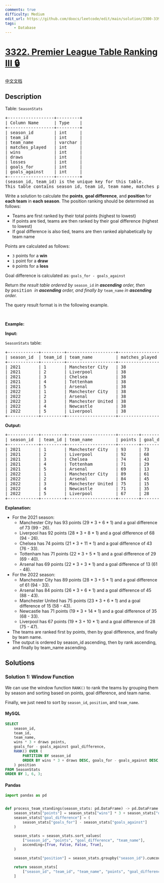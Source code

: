 ```yaml
---
comments: true
difficulty: Medium
edit_url: https://github.com/doocs/leetcode/edit/main/solution/3300-3399/3322.Premier%20League%20Table%20Ranking%20III/README_EN.md
tags:
    - Database
---
```


<!-- problem:start -->

# [3322. Premier League Table Ranking III 🔒](https://leetcode.com/problems/premier-league-table-ranking-iii)

[中文文档](/solution/3300-3399/3322.Premier%20League%20Table%20Ranking%20III/README.md)

## Description

<!-- description:start -->

<p>Table: <code>SeasonStats</code></p>

<pre>
+------------------+---------+
| Column Name      | Type    |
+------------------+---------+
| season_id        | int     |
| team_id          | int     |
| team_name        | varchar |
| matches_played   | int     |
| wins             | int     |
| draws            | int     |
| losses           | int     |
| goals_for        | int     |
| goals_against    | int     |
+------------------+---------+
(season_id, team_id) is the unique key for this table.
This table contains season id, team id, team name, matches played, wins, draws, losses, goals scored (goals_for), and goals conceded (goals_against) for each team in each season.
</pre>

<p>Write a solution to calculate the <strong>points</strong>, <strong>goal difference</strong>, and <b>position&nbsp;</b>for <strong>each team</strong> in <strong>each season</strong>. The position ranking should be determined as follows:</p>

<ul>
	<li>Teams are first ranked by their total points (highest to lowest)</li>
	<li>If points are tied, teams are then ranked by their goal difference (highest to lowest)</li>
	<li>If goal difference is also tied, teams are then ranked alphabetically by team name</li>
</ul>

<p>Points are calculated as follows:</p>

<ul>
	<li><code>3</code> points for a <strong>win</strong></li>
	<li><code>1</code> point for a <strong>draw</strong></li>
	<li><code>0</code> points for a <strong>loss</strong></li>
</ul>

<p>Goal difference is calculated as: <code>goals_for - goals_against</code></p>

<p>Return <em>the result table ordered&nbsp;by</em> <code>season_id</code> <em>in <strong>ascending</strong> order, then by</em>&nbsp;<font face="monospace">position&nbsp;</font><em>in <strong>ascending</strong> order, and finally by</em> <code>team_name</code> <em>in <strong>ascending</strong> order.</em></p>

<p>The query result format is in the following example.</p>

<p>&nbsp;</p>
<p><strong class="example">Example:</strong></p>

<p><strong>Input:</strong></p>

<p><code>SeasonStats</code> table:</p>

<pre>
+------------+---------+-------------------+----------------+------+-------+--------+-----------+---------------+
| season_id  | team_id | team_name         | matches_played | wins | draws | losses | goals_for | goals_against |
+------------+---------+-------------------+----------------+------+-------+--------+-----------+---------------+
| 2021       | 1       | Manchester City   | 38             | 29   | 6     | 3      | 99        | 26            |
| 2021       | 2       | Liverpool         | 38             | 28   | 8     | 2      | 94        | 26            |
| 2021       | 3       | Chelsea           | 38             | 21   | 11    | 6      | 76        | 33            |
| 2021       | 4       | Tottenham         | 38             | 22   | 5     | 11     | 69        | 40            |
| 2021       | 5       | Arsenal           | 38             | 22   | 3     | 13     | 61        | 48            |
| 2022       | 1       | Manchester City   | 38             | 28   | 5     | 5      | 94        | 33            |
| 2022       | 2       | Arsenal           | 38             | 26   | 6     | 6      | 88        | 43            |
| 2022       | 3       | Manchester United | 38             | 23   | 6     | 9      | 58        | 43            |
| 2022       | 4       | Newcastle         | 38             | 19   | 14    | 5      | 68        | 33            |
| 2022       | 5       | Liverpool         | 38             | 19   | 10    | 9      | 75        | 47            |
+------------+---------+-------------------+----------------+------+-------+--------+-----------+---------------+
</pre>

<p><strong>Output:</strong></p>

<pre>
+------------+---------+-------------------+--------+-----------------+----------+
| season_id  | team_id | team_name         | points | goal_difference | position |
+------------+---------+-------------------+--------+-----------------+----------+
| 2021       | 1       | Manchester City   | 93     | 73              | 1        |
| 2021       | 2       | Liverpool         | 92     | 68              | 2        |
| 2021       | 3       | Chelsea           | 74     | 43              | 3        |
| 2021       | 4       | Tottenham         | 71     | 29              | 4        |
| 2021       | 5       | Arsenal           | 69     | 13              | 5        |
| 2022       | 1       | Manchester City   | 89     | 61              | 1        |
| 2022       | 2       | Arsenal           | 84     | 45              | 2        |
| 2022       | 3       | Manchester United | 75     | 15              | 3        |
| 2022       | 4       | Newcastle         | 71     | 35              | 4        |
| 2022       | 5       | Liverpool         | 67     | 28              | 5        | 
+------------+---------+-------------------+--------+-----------------+----------+
</pre>

<p><strong>Explanation:</strong></p>

<ul>
	<li>For the 2021 season:
	<ul>
		<li>Manchester City has 93 points (29 * 3 + 6 * 1) and a goal difference of 73 (99 - 26).</li>
		<li>Liverpool has 92 points (28 * 3 + 8 * 1) and a goal difference of 68 (94 - 26).</li>
		<li>Chelsea has 74 points (21 * 3 + 11 * 1) and a goal difference of 43 (76 - 33).</li>
		<li>Tottenham has 71 points (22 * 3 + 5 * 1) and a goal difference of 29 (69 - 40).</li>
		<li>Arsenal has 69 points (22 * 3 + 3 * 1) and a goal difference of 13 (61 - 48).</li>
	</ul>
	</li>
	<li>For the 2022 season:
	<ul>
		<li>Manchester City has 89 points (28 * 3 + 5 * 1) and a goal difference of 61 (94 - 33).</li>
		<li>Arsenal has 84 points (26 * 3 + 6 * 1) and a goal difference of 45 (88 - 43).</li>
		<li>Manchester United has 75 points (23 * 3 + 6 * 1) and a goal difference of 15 (58 - 43).</li>
		<li>Newcastle has 71 points (19 * 3 + 14 * 1) and a goal difference of 35 (68 - 33).</li>
		<li>Liverpool has 67 points (19 * 3 + 10 * 1) and a goal difference of 28 (75 - 47).</li>
	</ul>
	</li>
	<li>The teams are ranked first by points, then by goal difference, and finally by team name.</li>
	<li>The output is ordered by season_id ascending, then by rank ascending, and finally by team_name ascending.</li>
</ul>

<!-- description:end -->

## Solutions

<!-- solution:start -->

### Solution 1: Window Function

We can use the window function `RANK()` to rank the teams by grouping them by season and sorting based on points, goal difference, and team name.

Finally, we just need to sort by `season_id`, `position`, and `team_name`.

<!-- tabs:start -->

#### MySQL

```sql
SELECT
    season_id,
    team_id,
    team_name,
    wins * 3 + draws points,
    goals_for - goals_against goal_difference,
    RANK() OVER (
        PARTITION BY season_id
        ORDER BY wins * 3 + draws DESC, goals_for - goals_against DESC, team_name
    ) position
FROM SeasonStats
ORDER BY 1, 6, 3;
```

#### Pandas

```python
import pandas as pd


def process_team_standings(season_stats: pd.DataFrame) -> pd.DataFrame:
    season_stats["points"] = season_stats["wins"] * 3 + season_stats["draws"]
    season_stats["goal_difference"] = (
        season_stats["goals_for"] - season_stats["goals_against"]
    )

    season_stats = season_stats.sort_values(
        ["season_id", "points", "goal_difference", "team_name"],
        ascending=[True, False, False, True],
    )

    season_stats["position"] = season_stats.groupby("season_id").cumcount() + 1

    return season_stats[
        ["season_id", "team_id", "team_name", "points", "goal_difference", "position"]
    ]
```

<!-- tabs:end -->

<!-- solution:end -->

<!-- problem:end -->
